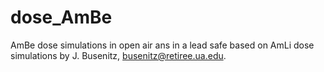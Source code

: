 # dose_AmBe
AmBe dose simulations in open air ans in a lead safe based on AmLi dose simulations by J. Busenitz, busenitz@retiree.ua.edu.
